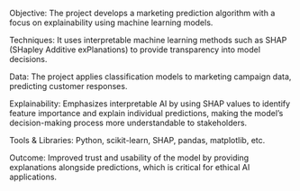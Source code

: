 Objective: The project develops a marketing prediction algorithm with a focus on explainability using machine learning models.

Techniques: It uses interpretable machine learning methods such as SHAP (SHapley Additive exPlanations) to provide transparency into model decisions.

Data: The project applies classification models to marketing campaign data, predicting customer responses.

Explainability: Emphasizes interpretable AI by using SHAP values to identify feature importance and explain individual predictions, making the model’s decision-making process more understandable to stakeholders.

Tools & Libraries: Python, scikit-learn, SHAP, pandas, matplotlib, etc.

Outcome: Improved trust and usability of the model by providing explanations alongside predictions, which is critical for ethical AI applications.
